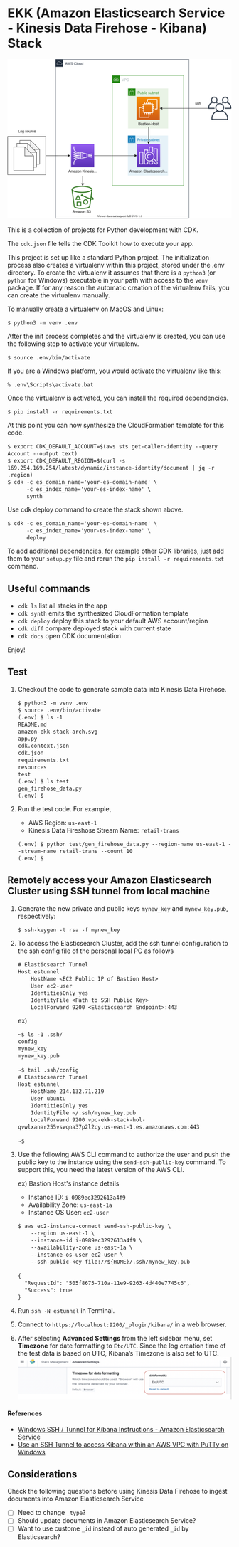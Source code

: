 # EKK (Amazon Elasticsearch Service - Kinesis Data Firehose - Kibana) Stack

![amazon-ekk-stack-arch](./amazon-ekk-stack-arch.svg)

This is a collection of projects for Python development with CDK.

The `cdk.json` file tells the CDK Toolkit how to execute your app.

This project is set up like a standard Python project.  The initialization
process also creates a virtualenv within this project, stored under the .env
directory.  To create the virtualenv it assumes that there is a `python3`
(or `python` for Windows) executable in your path with access to the `venv`
package. If for any reason the automatic creation of the virtualenv fails,
you can create the virtualenv manually.

To manually create a virtualenv on MacOS and Linux:

```
$ python3 -m venv .env
```

After the init process completes and the virtualenv is created, you can use the following
step to activate your virtualenv.

```
$ source .env/bin/activate
```

If you are a Windows platform, you would activate the virtualenv like this:

```
% .env\Scripts\activate.bat
```

Once the virtualenv is activated, you can install the required dependencies.

```
$ pip install -r requirements.txt
```

At this point you can now synthesize the CloudFormation template for this code.

```
$ export CDK_DEFAULT_ACCOUNT=$(aws sts get-caller-identity --query Account --output text)
$ export CDK_DEFAULT_REGION=$(curl -s 169.254.169.254/latest/dynamic/instance-identity/document | jq -r .region)
$ cdk -c es_domain_name='your-es-domain-name' \
      -c es_index_name='your-es-index-name' \
      synth
```

Use cdk deploy command to create the stack shown above.

```
$ cdk -c es_domain_name='your-es-domain-name' \
      -c es_index_name='your-es-index-name' \
      deploy
```

To add additional dependencies, for example other CDK libraries, just add
them to your `setup.py` file and rerun the `pip install -r requirements.txt`
command.

## Useful commands

 * `cdk ls`          list all stacks in the app
 * `cdk synth`       emits the synthesized CloudFormation template
 * `cdk deploy`      deploy this stack to your default AWS account/region
 * `cdk diff`        compare deployed stack with current state
 * `cdk docs`        open CDK documentation

Enjoy!

## Test
1. Checkout the code to generate sample data into Kinesis Data Firehose.

    ```
    $ python3 -m venv .env
    $ source .env/bin/activate
    (.env) $ ls -1
    README.md
    amazon-ekk-stack-arch.svg
    app.py
    cdk.context.json
    cdk.json
    requirements.txt
    resources
    test
    (.env) $ ls test
    gen_firehose_data.py
    (.env) $
    ```

2. Run the test code. For example,
   - AWS Region: `us-east-1`
   - Kinesis Data Fireshose Stream Name: `retail-trans`

    ```
    (.env) $ python test/gen_firehose_data.py --region-name us-east-1 --stream-name retail-trans --count 10
    (.env) $
    ```

## Remotely access your Amazon Elasticsearch Cluster using SSH tunnel from local machine
1. Generate the new private and public keys `mynew_key` and `mynew_key.pub`, respectively:
   
   ```
   $ ssh-keygen -t rsa -f mynew_key
   ```

2. To access the Elasticsearch Cluster, add the ssh tunnel configuration to the ssh config file of the personal local PC as follows
   
    ```
    # Elasticsearch Tunnel
    Host estunnel
        HostName <EC2 Public IP of Bastion Host>
        User ec2-user
        IdentitiesOnly yes
        IdentityFile <Path to SSH Public Key>
        LocalForward 9200 <Elasticsearch Endpoint>:443
    ```

    ex)

    ```
    ~$ ls -1 .ssh/
    config
    mynew_key
    mynew_key.pub

    ~$ tail .ssh/config
    # Elasticsearch Tunnel
    Host estunnel
        HostName 214.132.71.219
        User ubuntu
        IdentitiesOnly yes
        IdentityFile ~/.ssh/mynew_key.pub
        LocalForward 9200 vpc-ekk-stack-hol-qvwlxanar255vswqna37p2l2cy.us-east-1.es.amazonaws.com:443
    
    ~$
    ```

3. Use the following AWS CLI command to authorize the user and push the public key to the instance using the `send-ssh-public-key` command. To support this, you need the latest version of the AWS CLI.
  
   ex) Bastion Host's instance details
   - Instance ID: `i-0989ec3292613a4f9`
   - Availability Zone: `us-east-1a`
   - Instance OS User: `ec2-user`
 
   ```
   $ aws ec2-instance-connect send-ssh-public-key \
       --region us-east-1 \
       --instance-id i-0989ec3292613a4f9 \
       --availability-zone us-east-1a \
       --instance-os-user ec2-user \
       --ssh-public-key file://${HOME}/.ssh/mynew_key.pub

   {
     "RequestId": "505f8675-710a-11e9-9263-4d440e7745c6", 
     "Success": true
   } 
   ```

4. Run `ssh -N estunnel` in Terminal.
5. Connect to `https://localhost:9200/_plugin/kibana/` in a web browser.
6. After selecting **Advanced Settings** from the left sidebar menu, set **Timezone** for date formatting to `Etc/UTC`.
   Since the log creation time of the test data is based on UTC, Kibana’s Timezone is also set to UTC.
   ![kibana-management-advanced-setting](./resources/kibana-management-advanced-setting.png)

#### References
- [Windows SSH / Tunnel for Kibana Instructions - Amazon Elasticsearch Service](https://search-sa-log-solutions.s3-us-east-2.amazonaws.com/logstash/docs/Kibana_Proxy_SSH_Tunneling_Windows.pdf)
- [Use an SSH Tunnel to access Kibana within an AWS VPC with PuTTy on Windows](https://amazonmsk-labs.workshop.aws/en/mskkdaflinklab/createesdashboard.html)

## Considerations
Check the following questions before using Kinesis Data Firehose to ingest documents into Amazon Elasticsearch Service
- [ ] Need to change `_type`?
- [ ] Should update documents in Amazon Elasticsearch Service?
- [ ] Want to use custome `_id` instead of auto generated `_id` by Elasticsearch?
